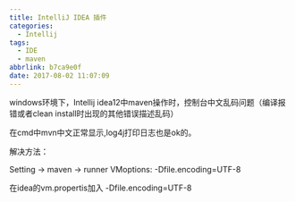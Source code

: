 ```yaml
---
title: IntelliJ IDEA 插件
categories:
  - Intellij
tags:
  - IDE
  - maven
abbrlink: b7ca9e0f
date: 2017-08-02 11:07:09
---
```


windows环境下，Intellij idea12中maven操作时，控制台中文乱码问题（编译报错或者clean install时出现的其他错误描述乱码）

在cmd中mvn中文正常显示,log4j打印日志也是ok的。

解决方法：

Setting -> maven -> runner
VMoptions: -Dfile.encoding=UTF-8

在idea的vm.propertis加入
-Dfile.encoding=UTF-8
